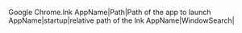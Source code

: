 Google Chrome.lnk
AppName|Path|Path of the app to launch
AppName|startup|relative path of the lnk
AppName|WindowSearch|